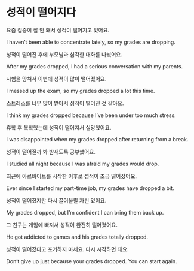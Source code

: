 # 성적이 떨어지다
요즘 집중이 잘 안 돼서 성적이 떨어지고 있어요.

I haven’t been able to concentrate lately, so my grades are dropping.


성적이 떨어진 후에 부모님과 심각한 대화를 나눴어요.

After my grades dropped, I had a serious conversation with my parents.


시험을 망쳐서 이번에 성적이 많이 떨어졌어요.

I messed up the exam, so my grades dropped a lot this time.


스트레스를 너무 많이 받아서 성적이 떨어진 것 같아요.

I think my grades dropped because I’ve been under too much stress.


휴학 후 복학했는데 성적이 떨어져서 실망했어요.

I was disappointed when my grades dropped after returning from a break.


성적이 떨어질까 봐 밤새도록 공부했어요.

I studied all night because I was afraid my grades would drop.


최근에 아르바이트를 시작한 이후로 성적이 조금 떨어졌어요.

Ever since I started my part-time job, my grades have dropped a bit.


성적이 떨어졌지만 다시 끌어올릴 자신 있어요.

My grades dropped, but I’m confident I can bring them back up.


그 친구는 게임에 빠져서 성적이 완전히 떨어졌어요.

He got addicted to games and his grades totally dropped.


성적이 떨어졌다고 포기하지 마세요. 다시 시작하면 돼요.

Don’t give up just because your grades dropped. You can start again.
